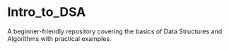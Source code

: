 # Intro_to_DSA
A beginner-friendly repository covering the basics of Data Structures and Algorithms with practical examples.

